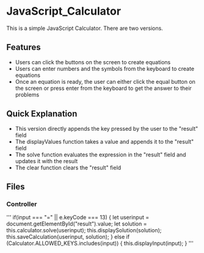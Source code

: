 # JavaScript_Calculator
 This is a simple JavaScript Calculator. There are two versions.

 ## Features
* Users can click the buttons on the screen to create equations
* Users can enter numbers and the symbols from the keyboard to create equations
* Once an equation is ready, the user can either click the equal button on the screen or press enter from the keyboard to get the answer to their problems
 
 ## Quick Explanation
 * This version directly appends the key pressed by the user to the "result" field
 * The displayValues function takes a value and appends it to the "result" field
 * The solve function evaluates the expression in the "result" field and updates it with the result
 * The clear function clears the "result" field

## Files

### Controller
'''
if(input === "=" || e.keyCode === 13) {
            let userinput = document.getElementById("result").value;
            let solution = this.calculator.solve(userinput);
            this.displaySolution(solution);
            this.saveCalculation(userinput, solution);
        } else if (Calculator.ALLOWED_KEYS.includes(input)) {
            this.displayInput(input);
        }
'''
